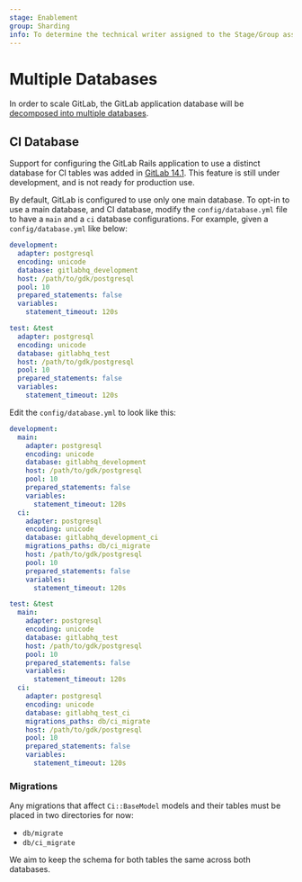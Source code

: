 ```yaml
---
stage: Enablement
group: Sharding
info: To determine the technical writer assigned to the Stage/Group associated with this page, see https://about.gitlab.com/handbook/engineering/ux/technical-writing/#assignments
---
```


# Multiple Databases

In order to scale GitLab, the GitLab application database
will be [decomposed into multiple
databases](https://gitlab.com/groups/gitlab-org/-/epics/6168).

## CI Database

Support for configuring the GitLab Rails application to use a distinct
database for CI tables was added in [GitLab
14.1](https://gitlab.com/gitlab-org/gitlab/-/merge_requests/64289). This
feature is still under development, and is not ready for production use.

By default, GitLab is configured to use only one main database. To
opt-in to use a main database, and CI database, modify the
`config/database.yml` file to have a `main` and a `ci` database
configurations. For example, given a `config/database.yml` like below:

```yaml
development:
  adapter: postgresql
  encoding: unicode
  database: gitlabhq_development
  host: /path/to/gdk/postgresql
  pool: 10
  prepared_statements: false
  variables:
    statement_timeout: 120s

test: &test
  adapter: postgresql
  encoding: unicode
  database: gitlabhq_test
  host: /path/to/gdk/postgresql
  pool: 10
  prepared_statements: false
  variables:
    statement_timeout: 120s
```

Edit the `config/database.yml` to look like this:

```yaml
development:
  main:
    adapter: postgresql
    encoding: unicode
    database: gitlabhq_development
    host: /path/to/gdk/postgresql
    pool: 10
    prepared_statements: false
    variables:
      statement_timeout: 120s
  ci:
    adapter: postgresql
    encoding: unicode
    database: gitlabhq_development_ci
    migrations_paths: db/ci_migrate
    host: /path/to/gdk/postgresql
    pool: 10
    prepared_statements: false
    variables:
      statement_timeout: 120s

test: &test
  main:
    adapter: postgresql
    encoding: unicode
    database: gitlabhq_test
    host: /path/to/gdk/postgresql
    pool: 10
    prepared_statements: false
    variables:
      statement_timeout: 120s
  ci:
    adapter: postgresql
    encoding: unicode
    database: gitlabhq_test_ci
    migrations_paths: db/ci_migrate
    host: /path/to/gdk/postgresql
    pool: 10
    prepared_statements: false
    variables:
      statement_timeout: 120s
```

### Migrations

Any migrations that affect `Ci::BaseModel` models
and their tables must be placed in two directories for now:

- `db/migrate`
- `db/ci_migrate`

We aim to keep the schema for both tables the same across both databases.
